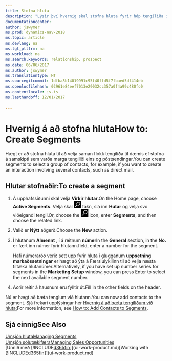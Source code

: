 ```yaml
---
title: Stofna hluta
description: "Lýsir því hvernig skal stofna hluta fyrir hóp tengiliða í Dynamics NAV, t.d. til að ná í nokkra tengiliði með beinum tölvupóstsendingum."
documentationcenter: 
author: jswymer
ms.prod: dynamics-nav-2018
ms.topic: article
ms.devlang: na
ms.tgt_pltfrm: na
ms.workload: na
ms.search.keywords: relationship, prospect
ms.date: 06/06/2017
ms.author: jswymer
ms.translationtype: HT
ms.sourcegitcommit: 1dfba8b14019991c95f40ffd5f7fbaed5df414eb
ms.openlocfilehash: 02961e84eef7013e29032cc357a0f4a99c480fc0
ms.contentlocale: is-is
ms.lasthandoff: 12/01/2017

---
```

# <a name="how-to-create-segments"></a><span data-ttu-id="8d0df-103">Hvernig á að stofna hluta</span><span class="sxs-lookup"><span data-stu-id="8d0df-103">How to: Create Segments</span></span>
<span data-ttu-id="8d0df-104">Hægt er að stofna hluta til að velja saman flokk tengiliða til dæmis ef stofna á samskipti sem varða marga tengiliði eins og póstsendingar.</span><span class="sxs-lookup"><span data-stu-id="8d0df-104">You can create segments to select a group of contacts, for example, if you want to create an interaction involving several contacts, such as direct mail.</span></span>

## <a name="to-create-a-segment"></a><span data-ttu-id="8d0df-105">Hlutar stofnaðir:</span><span class="sxs-lookup"><span data-stu-id="8d0df-105">To create a segment</span></span>
1. <span data-ttu-id="8d0df-106">Á upphafssíðunni skal velja **Virkir hlutar**.</span><span class="sxs-lookup"><span data-stu-id="8d0df-106">On the Home page, choose **Active Segments**.</span></span> <span data-ttu-id="8d0df-107">Velja skal ![Leit að síðu eða skýrslu](media/ui-search/search_small.png "Leit að síðu eða skýrslu táknið") tákn, slá inn  **Hutar** og velja svo viðeigandi tengil.</span><span class="sxs-lookup"><span data-stu-id="8d0df-107">Or, choose the ![Search for Page or Report](media/ui-search/search_small.png "Search for Page or Report icon") icon, enter **Segments**, and then choose the related link.</span></span>
2. <span data-ttu-id="8d0df-108">Valið er **Nýtt** aðgerð.</span><span class="sxs-lookup"><span data-stu-id="8d0df-108">Choose the **New** action.</span></span>
3. <span data-ttu-id="8d0df-109">Í hlutanum **Almennt** , í á reitnum **númer**</span><span class="sxs-lookup"><span data-stu-id="8d0df-109">In the **General** section, in the **No.**</span></span> <span data-ttu-id="8d0df-110">er fært inn númer fyrir hlutann.</span><span class="sxs-lookup"><span data-stu-id="8d0df-110">field, enter a number for the segment.</span></span>

    <span data-ttu-id="8d0df-111">Hafi númeraröð verið sett upp fyrir hluta í glugganum **uppsetning markaðssetningar** er hægt að ýta á Færslulykilinn til að velja næsta tiltæka hlutanúmer.</span><span class="sxs-lookup"><span data-stu-id="8d0df-111">Alternatively, if you have set up number series for segments in the **Marketing Setup** window, you can press Enter to select the next available segment number.</span></span>
4. <span data-ttu-id="8d0df-112">Aðrir reitir á hausnum eru fylltir út.</span><span class="sxs-lookup"><span data-stu-id="8d0df-112">Fill in the other fields on the header.</span></span>

<span data-ttu-id="8d0df-113">Nú er hægt að bæta tenglum við hlutann.</span><span class="sxs-lookup"><span data-stu-id="8d0df-113">You can now add contacts to the segment.</span></span> <span data-ttu-id="8d0df-114">Sjá frekari upplýsingar hér [Hvernig á að bæta tengiliðum við hluta:](marketing-add-contact-segment.md)</span><span class="sxs-lookup"><span data-stu-id="8d0df-114">For more information, see [How to: Add Contacts to Segments](marketing-add-contact-segment.md).</span></span>

## <a name="see-also"></a><span data-ttu-id="8d0df-115">Sjá einnig</span><span class="sxs-lookup"><span data-stu-id="8d0df-115">See Also</span></span>
[<span data-ttu-id="8d0df-116">Umsjón hluta</span><span class="sxs-lookup"><span data-stu-id="8d0df-116">Managing Segments</span></span>](marketing-segments.md)  
[<span data-ttu-id="8d0df-117">Umsjón sölutækifæra</span><span class="sxs-lookup"><span data-stu-id="8d0df-117">Managing Sales Opportunities</span></span>](marketing-manage-sales-opportunities.md)  
<span data-ttu-id="8d0df-118">[Unnið með [!INCLUDE[d365fin](includes/d365fin_md.md)]](ui-work-product.md)</span><span class="sxs-lookup"><span data-stu-id="8d0df-118">[Working with [!INCLUDE[d365fin](includes/d365fin_md.md)]](ui-work-product.md)</span></span>  

